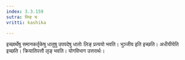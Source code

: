 ```yaml
---
index: 3.3.159
sutra: लिङ् च
vritti: kashika

---
```

इच्छार्थेषु समानकर्तृकेषु धातुषु उपपदेषु धातोः लिङ् प्रत्ययो भवति। भुञ्जीय इति इच्छति। अधीयीयेति इच्छति। क्रियातिपत्तौ लृङ् भवति। योगविभाग उत्तरार्थः।